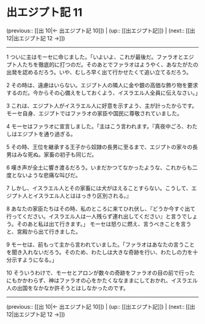# 出エジプト記 11

(previous:: [[出 10|← 出エジプト記 10]]) | (up:: [[出エジプト記]]) | (next:: [[出 12|出エジプト記 12 →]])

***




1 
ついに主はモーセに命じました。「いよいよ、これが最後だ。ファラオとエジプト人たちを徹底的に打つのだ。そのあとでファラオはようやく、あなたがたの出発を認めるだろう。いや、むしろ早く出て行かせたくて追い立てるだろう。 



2 
その時は、遠慮はいらない。エジプト人の隣人に金や銀の高価な飾り物を要求するのだ。今からその心備えをしておくよう、イスラエル人全員に伝えなさい。」 



3 
これは、エジプト人がイスラエル人に好意を示すよう、主が計ったからです。モーセ自身、エジプトではファラオの家臣や国民に尊敬されていました。 



4 
モーセはファラオに宣言しました。「主はこう言われます。『真夜中ごろ、わたしはエジプトを通り過ぎる。 



5 
その時、王位を継承する王子から奴隷の長男に至るまで、エジプトの家々の長男はみな死ぬ。家畜の初子も同じだ。 



6 
嘆き声が全土に響き渡るだろう。いまだかつてなかったような、これからも二度とないような悲痛な叫びだ。 



7 
しかし、イスラエル人とその家畜には犬がほえることすらない。こうして、エジプト人とイスラエル人とははっきり区別される。』 



8 
あなたの家臣たちはその時、私のところに来てひれ伏し、『どうか今すぐ出て行ってください。イスラエル人は一人残らず連れ出してください』と言うでしょう。そのあと私は出て行きます。」 モーセは怒りに燃え、言うべきことを言うと、宮殿から出て行きました。 



9 
モーセは、前もって主から言われていました。「ファラオはあなたの言うことを聞き入れないだろう。そのため、わたしは大きな奇跡を行い、わたしの力を十分示すようになる。」 



10 
そういうわけで、モーセとアロンが数々の奇跡をファラオの目の前で行ったにもかかわらず、神はファラオの心をかたくななままにしておかれ、イスラエル人の出国をなかなか許そうとはしなかったのです。

***

(previous:: [[出 10|← 出エジプト記 10]]) | (up:: [[出エジプト記]]) | (next:: [[出 12|出エジプト記 12 →]])
